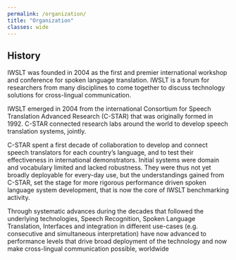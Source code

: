 ```yaml
---
permalink: /organization/
title: "Organization"
classes: wide
---
```

## History

IWSLT was founded in 2004 as the first and premier international workshop and conference for spoken language translation.  IWSLT is a forum for researchers from many disciplines to come together to discuss technology solutions for cross-lingual communication.  

IWSLT emerged in 2004 from the international Consortium for Speech Translation Advanced Research (C-STAR) that was originally formed in 1992.  C-STAR connected research labs around the world to develop speech translation systems, jointly.  

C-STAR spent a first decade of collaboration to develop and connect speech translators for each country’s language, and to test their effectiveness in international demonstrators.  Initial systems were domain and vocabulary limited and lacked robustness.  They were thus not yet broadly deployable for every-day use, but the understandings gained from C-STAR, set the stage for more rigorous performance driven spoken language system development, that is now the core of IWSLT benchmarking activity.  

Through systematic advances during the decades that followed the underlying technologies, Speech Recognition, Spoken Language Translation, Interfaces and integration in different use-cases (e.g. consecutive and simultaneous interpretation) have now advanced to performance levels that drive broad deployment of the technology and now make cross-lingual communication possible, worldwide
